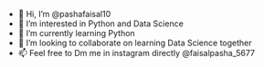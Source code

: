 - 👋 Hi, I’m @pashafaisal10
- 👀 I’m interested in Python and Data Science
- 🌱 I’m currently learning Python
- 💞️ I’m looking to collaborate on learning Data Science together
- 📫 Feel free to Dm me in instagram directly @faisalpasha_5677



<!---
pashafaisal10/pashafaisal10 is a ✨ special ✨ repository because its `README.md` (this file) appears on your GitHub profile.
You can click the Preview link to take a look at your changes.
--->
